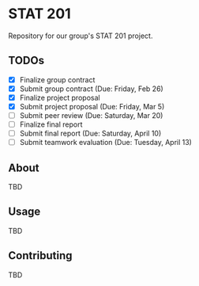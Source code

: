 # STAT 201

Repository for our group's STAT 201 project.

## TODOs

- [x] Finalize group contract
- [x] Submit group contract (Due: Friday, Feb 26)
- [x] Finalize project proposal
- [x] Submit project proposal (Due: Friday, Mar 5)
- [ ] Submit peer review (Due: Saturday, Mar 20)
- [ ] Finalize final report
- [ ] Submit final report (Due: Saturday, April 10)
- [ ] Submit teamwork evaluation (Due: Tuesday, April 13)

## About

TBD

## Usage

TBD

## Contributing

TBD
